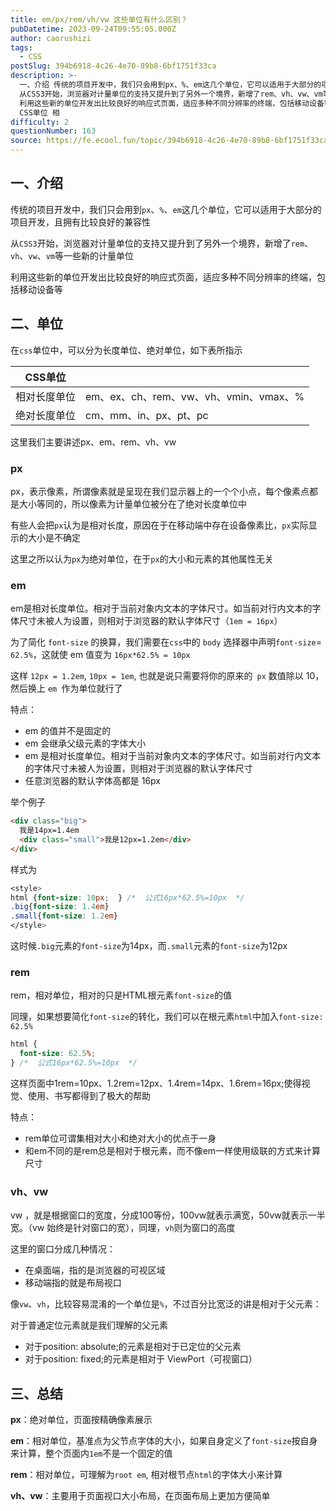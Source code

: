 ```yaml
---
title: em/px/rem/vh/vw 这些单位有什么区别？
pubDatetime: 2023-09-24T09:55:05.000Z
author: caorushizi
tags:
  - CSS
postSlug: 394b6918-4c26-4e70-89b8-6bf1751f33ca
description: >-
  一、介绍 传统的项目开发中，我们只会用到px、%、em这几个单位，它可以适用于大部分的项目开发，且拥有比较良好的兼容性
  从CSS3开始，浏览器对计量单位的支持又提升到了另外一个境界，新增了rem、vh、vw、vm等一些新的计量单位
  利用这些新的单位开发出比较良好的响应式页面，适应多种不同分辨率的终端，包括移动设备等 二、单位 在css单位中，可以分为长度单位、绝对单位，如下表所指示
  CSS单位 相
difficulty: 2
questionNumber: 163
source: https://fe.ecool.fun/topic/394b6918-4c26-4e70-89b8-6bf1751f33ca
---
```


## 一、介绍

传统的项目开发中，我们只会用到`px`、`%`、`em`这几个单位，它可以适用于大部分的项目开发，且拥有比较良好的兼容性

从`CSS3`开始，浏览器对计量单位的支持又提升到了另外一个境界，新增了`rem`、`vh`、`vw`、`vm`等一些新的计量单位

利用这些新的单位开发出比较良好的响应式页面，适应多种不同分辨率的终端，包括移动设备等

## 二、单位

在`css`单位中，可以分为长度单位、绝对单位，如下表所指示

| CSS单位      |                                        |
| ------------ | -------------------------------------- |
| 相对长度单位 | em、ex、ch、rem、vw、vh、vmin、vmax、% |
| 绝对长度单位 | cm、mm、in、px、pt、pc                 |

这里我们主要讲述px、em、rem、vh、vw

### px

px，表示像素，所谓像素就是呈现在我们显示器上的一个个小点，每个像素点都是大小等同的，所以像素为计量单位被分在了绝对长度单位中

有些人会把`px`认为是相对长度，原因在于在移动端中存在设备像素比，`px`实际显示的大小是不确定

这里之所以认为`px`为绝对单位，在于`px`的大小和元素的其他属性无关

### em

em是相对长度单位。相对于当前对象内文本的字体尺寸。如当前对行内文本的字体尺寸未被人为设置，则相对于浏览器的默认字体尺寸（`1em = 16px`）

为了简化 `font-size` 的换算，我们需要在`css`中的 `body` 选择器中声明`font-size`= `62.5%`，这就使 em 值变为 `16px*62.5% = 10px`

这样 `12px = 1.2em`, `10px = 1em`, 也就是说只需要将你的原来的` px` 数值除以 10，然后换上 `em `作为单位就行了

特点：

- em 的值并不是固定的
- em 会继承父级元素的字体大小
- em 是相对长度单位。相对于当前对象内文本的字体尺寸。如当前对行内文本的字体尺寸未被人为设置，则相对于浏览器的默认字体尺寸
- 任意浏览器的默认字体高都是 16px

举个例子

```html
<div class="big">
  我是14px=1.4em
  <div class="small">我是12px=1.2em</div>
</div>
```

样式为

```css
<style>
html {font-size: 10px;  } /*  公式16px*62.5%=10px  */
.big{font-size: 1.4em}
.small{font-size: 1.2em}
</style>
```

这时候`.big`元素的`font-size`为14px，而`.small`元素的`font-size`为12px

### rem

rem，相对单位，相对的只是HTML根元素`font-size`的值

同理，如果想要简化`font-size`的转化，我们可以在根元素`html`中加入`font-size: 62.5%`

```css
html {
  font-size: 62.5%;
} /*  公式16px*62.5%=10px  */
```

这样页面中1rem=10px、1.2rem=12px、1.4rem=14px、1.6rem=16px;使得视觉、使用、书写都得到了极大的帮助

特点：

- rem单位可谓集相对大小和绝对大小的优点于一身
- 和em不同的是rem总是相对于根元素，而不像em一样使用级联的方式来计算尺寸

### vh、vw

vw ，就是根据窗口的宽度，分成100等份，100vw就表示满宽，50vw就表示一半宽。（vw 始终是针对窗口的宽），同理，`vh`则为窗口的高度

这里的窗口分成几种情况：

- 在桌面端，指的是浏览器的可视区域
- 移动端指的就是布局视口

像`vw`、`vh`，比较容易混淆的一个单位是`%`，不过百分比宽泛的讲是相对于父元素：

对于普通定位元素就是我们理解的父元素

- 对于position: absolute;的元素是相对于已定位的父元素
- 对于position: fixed;的元素是相对于 ViewPort（可视窗口）

## 三、总结

**px**：绝对单位，页面按精确像素展示

**em**：相对单位，基准点为父节点字体的大小，如果自身定义了`font-size`按自身来计算，整个页面内`1em`不是一个固定的值

**rem**：相对单位，可理解为`root em`, 相对根节点`html`的字体大小来计算

**vh、vw**：主要用于页面视口大小布局，在页面布局上更加方便简单
